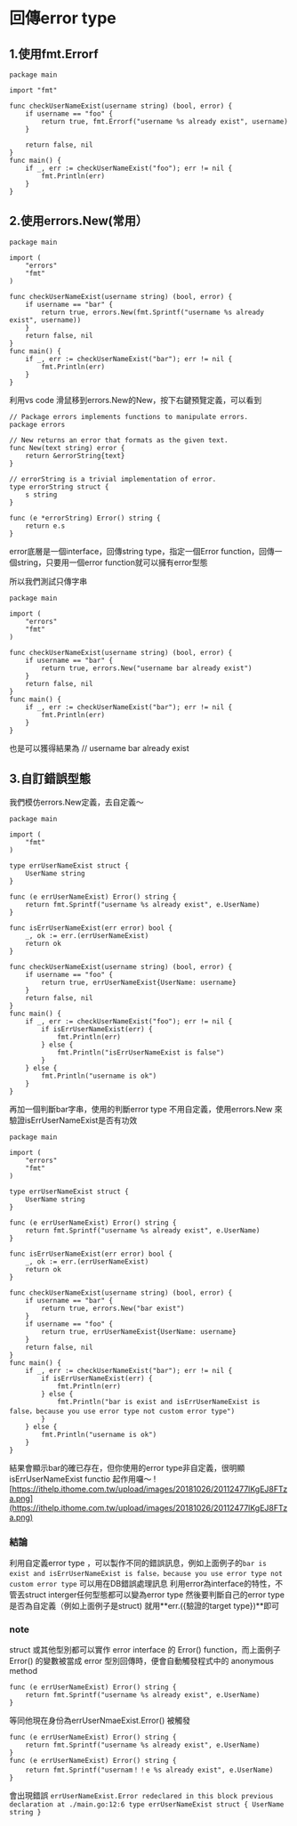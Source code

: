 # 回傳error type
## 1.使用fmt.Errorf
```
package main

import "fmt"

func checkUserNameExist(username string) (bool, error) {
	if username == "foo" {
		return true, fmt.Errorf("username %s already exist", username)
	}

	return false, nil
}
func main() {
	if _, err := checkUserNameExist("foo"); err != nil {
		fmt.Println(err)
	}
}
```

## 2.使用errors.New(常用）
```
package main

import (
	"errors"
	"fmt"
)

func checkUserNameExist(username string) (bool, error) {
	if username == "bar" {
		return true, errors.New(fmt.Sprintf("username %s already exist", username))
	}
	return false, nil
}
func main() {
	if _, err := checkUserNameExist("bar"); err != nil {
		fmt.Println(err)
	}
}
```
利用vs code 滑鼠移到errors.New的New，按下右鍵預覽定義，可以看到
```
// Package errors implements functions to manipulate errors.
package errors

// New returns an error that formats as the given text.
func New(text string) error {
	return &errorString{text}
}

// errorString is a trivial implementation of error.
type errorString struct {
	s string
}

func (e *errorString) Error() string {
	return e.s
}
```
error底層是一個interface，回傳string type，指定一個Error function，回傳一個string，只要用一個error function就可以擁有error型態

所以我們測試只傳字串
```
package main

import (
	"errors"
	"fmt"
)

func checkUserNameExist(username string) (bool, error) {
	if username == "bar" {
		return true, errors.New("username bar already exist")
	}
	return false, nil
}
func main() {
	if _, err := checkUserNameExist("bar"); err != nil {
		fmt.Println(err)
	}
}
```
也是可以獲得結果為
// username bar already exist


## 3.自訂錯誤型態
我們模仿errors.New定義，去自定義～

```
package main

import (
	"fmt"
)

type errUserNameExist struct {
	UserName string
}

func (e errUserNameExist) Error() string {
	return fmt.Sprintf("username %s already exist", e.UserName)
}

func isErrUserNameExist(err error) bool {
	_, ok := err.(errUserNameExist)
	return ok
}

func checkUserNameExist(username string) (bool, error) {
	if username == "foo" {
		return true, errUserNameExist{UserName: username}
	}
	return false, nil
}
func main() {
	if _, err := checkUserNameExist("foo"); err != nil {
		if isErrUserNameExist(err) {
			fmt.Println(err)
		} else {
			fmt.Println("isErrUserNameExist is false")
		}
	} else {
		fmt.Println("username is ok")
	}
}
```
再加一個判斷bar字串，使用的判斷error type 不用自定義，使用errors.New
來驗證isErrUserNameExist是否有功效
```
package main

import (
	"errors"
	"fmt"
)

type errUserNameExist struct {
	UserName string
}

func (e errUserNameExist) Error() string {
	return fmt.Sprintf("username %s already exist", e.UserName)
}

func isErrUserNameExist(err error) bool {
	_, ok := err.(errUserNameExist)
	return ok
}

func checkUserNameExist(username string) (bool, error) {
	if username == "bar" {
		return true, errors.New("bar exist")
	}
	if username == "foo" {
		return true, errUserNameExist{UserName: username}
	}
	return false, nil
}
func main() {
	if _, err := checkUserNameExist("bar"); err != nil {
		if isErrUserNameExist(err) {
			fmt.Println(err)
		} else {
			fmt.Println("bar is exist and isErrUserNameExist is false，because you use error type not custom error type")
		}
	} else {
		fmt.Println("username is ok")
	}
}
```
結果會顯示bar的確已存在，但你使用的error type非自定義，很明顯isErrUserNameExist functio 起作用囉～
![https://ithelp.ithome.com.tw/upload/images/20181026/20112477lKgEJ8FTza.png](https://ithelp.ithome.com.tw/upload/images/20181026/20112477lKgEJ8FTza.png)

### 結論
利用自定義error type ，可以製作不同的錯誤訊息，例如上面例子的`bar is exist and isErrUserNameExist is false，because you use error type not custom error type`
可以用在DB錯誤處理訊息
利用error為interface的特性，不管丟struct interger任何型態都可以變為error type
然後要判斷自己的error type是否為自定義（例如上面例子是struct)
就用**err.({驗證的target type})**即可

### note
struct 或其他型別都可以實作 error interface 的 Error() function，而上面例子 Error() 的變數被當成 error 型別回傳時，便會自動觸發程式中的 anonymous method
```
func (e errUserNameExist) Error() string {
	return fmt.Sprintf("username %s already exist", e.UserName)
}
```
等同他現在身份為errUserNmaeExist.Error() 被觸發

```
func (e errUserNameExist) Error() string {
	return fmt.Sprintf("username %s already exist", e.UserName)
}
func (e errUserNameExist) Error() string {
	return fmt.Sprintf("usernam！！e %s already exist", e.UserName)
}
```
會出現錯誤
`errUserNameExist.Error redeclared in this block
    previous declaration at ./main.go:12:6
type errUserNameExist struct {
    UserName string
}
`